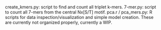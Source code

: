 create_kmers.py: script to find and count all triplet k-mers.
7-mer.py: script to count all 7-mers from the central Nx[S/T] motif.
pca.r / pca_mers.py: R scripts for data inspection/visualization and simple model creation. 
                     These are currently not organized properly, currently a WIP.
